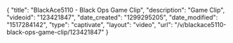 {
    "title": "BlackAce5110 - Black Ops Game Clip",
    "description": "Game Clip",
    "videoid": "123421847",
    "date_created": "1299295205",
    "date_modified": "1517284142",
    "type": "captivate",
    "layout": "video",
    "url": "\/v\/blackace5110-black-ops-game-clip\/123421847"
}